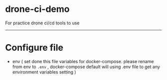 # drone-ci-demo
For practice drone ci/cd tools to use

---
# Configure file
- env ( set done this file variables for docker-compose. please rename from env to `.env` , docker-compose default will using .env file to get any environment variables setting )
